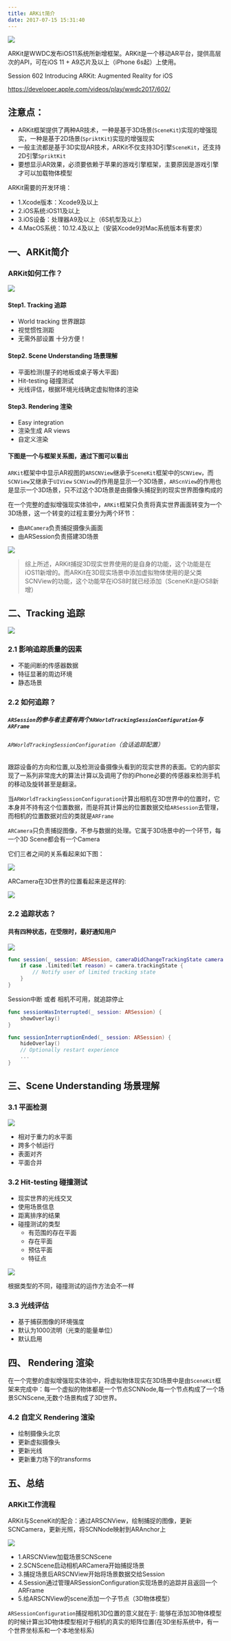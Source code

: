 ```yaml
---
title: ARKit简介
date: 2017-07-15 15:31:40
---
```


![](ArKit简介/ARKitLogo.png) 

ARKit是WWDC发布iOS11系统所新增框架。ARKit是一个移动AR平台，提供高层次的API，可在iOS 11 + A9芯片及以上（iPhone 6s起）上使用。


Session 602 Introducing ARKit: Augmented Reality for iOS

https://developer.apple.com/videos/play/wwdc2017/602/

## 注意点：
* ARKit框架提供了两种AR技术，一种是基于3D场景(`SceneKit`)实现的增强现实，一种是基于2D场景(`SpriktKit`)实现的增强现实
* 一般主流都是基于3D实现AR技术，ARKit不仅支持3D引擎`SceneKit`，还支持2D引擎`SpriktKit`
* 要想显示AR效果，必须要依赖于苹果的游戏引擎框架，主要原因是游戏引擎才可以加载物体模型

ARKit需要的开发环境：
* 1.Xcode版本：Xcode9及以上
* 2.iOS系统:iOS11及以上
* 3.iOS设备：处理器A9及以上（6S机型及以上）
* 4.MacOS系统：10.12.4及以上（安装Xcode9对Mac系统版本有要求）

## 一、ARKit简介
### ARKit如何工作？

![](ArKit简介/ARKit框架结构.png) 

#### Step1. Tracking 追踪
* World tracking 世界跟踪
* 视觉惯性测距
* 无需外部设置 十分方便！

#### Step2. Scene Understanding 场景理解
* 平面检测(屋子的地板或桌子等大平面)
* Hit-testing 碰撞测试 
* 光线评估，根据环境光线确定虚拟物体的渲染

#### Step3. Rendering 渲染
* Easy integration
* 渲染生成 AR views
* 自定义渲染

#### 下图是一个<ARKit>与<SceneKit>框架关系图，通过下图可以看出

`ARKit`框架中中显示AR视图的`ARSCNView`继承于`SceneKit`框架中的`SCNView`，而`SCNView`又继承于`UIView`
`SCNView`的作用是显示一个3D场景，`ARScnView`的作用也是显示一个3D场景，只不过这个3D场景是由摄像头捕捉到的现实世界图像构成的

在一个完整的虚拟增强现实体验中，`ARKit`框架只负责将真实世界画面转变为一个3D场景，这一个转变的过程主要分为两个环节：
* 由`ARCamera`负责捕捉摄像头画面
* 由ARSession负责搭建3D场景

![](ArKit简介/ARKit框架流程图.png) 

> 综上所述，ARKit捕捉3D现实世界使用的是自身的功能，这个功能是在iOS11新增的。而ARKit在3D现实场景中添加虚拟物体使用的是父类SCNView的功能，这个功能早在iOS8时就已经添加（SceneKit是iOS8新增）

## 二、Tracking 追踪

![](ArKit简介/ARKitCapturing.png) 


### 2.1 影响追踪质量的因素
* 不能间断的传感器数据
* 特征显著的周边环境
* 静态场景

### 2.2 如何追踪？

##### `ARSession`的参与者主要有两个`ARWorldTrackingSessionConfiguration`与`ARFrame`

###### `ARWorldTrackingSessionConfiguration`（会话追踪配置）
跟踪设备的方向和位置,以及检测设备摄像头看到的现实世界的表面。它的内部实现了一系列非常庞大的算法计算以及调用了你的iPhone必要的传感器来检测手机的移动及旋转甚至是翻滚。

当`ARWorldTrackingSessionConfiguration`计算出相机在3D世界中的位置时，它本身并不持有这个位置数据，而是将其计算出的位置数据交给`ARSession`去管理，而相机的位置数据对应的类就是`ARFrame`



`ARCamera`只负责捕捉图像，不参与数据的处理。它属于3D场景中的一个环节，每一个3D Scene都会有一个Camera

它们三者之间的关系看起来如下图：

![](ArKit简介/ARKitSession关系图.png)

ARCamera在3D世界的位置看起来是这样的:

![](ArKit简介/ARKitCamera.png)


### 2.2 追踪状态？
#### 共有四种状态，在受限时，最好通知用户
![](ArKit简介/跟踪状态.png)
```swift
func session(_ session: ARSession, cameraDidChangeTrackingState camera: ARCamera) { 
	if case .limited(let reason) = camera.trackingState {
		// Notify user of limited tracking state
	} 
}
```

Session中断 或者 相机不可用，就追踪停止
```swift
func sessionWasInterrupted(_ session: ARSession) { 
	showOverlay()
}

func sessionInterruptionEnded(_ session: ARSession) { 
	hideOverlay()
	// Optionally restart experience
	...
}
```
## 三、Scene Understanding 场景理解

### 3.1 平面检测

![](ArKit简介/ARKitSceneUnderstanding.png) 

* 相对于重力的水平面
* 跨多个帧运行
* 表面对齐
* 平面合并

### 3.2 Hit-testing 碰撞测试
* 现实世界的光线交叉
* 使用场景信息
* 距离排序的结果
* 碰撞测试的类型
  * 有范围的存在平面
  * 存在平面
  * 预估平面
  * 特征点
  
![](ArKit简介/ARKitHit-Testing.png) 

根据类型的不同，碰撞测试的运作方法会不一样

### 3.3 光线评估
* 基于捕获图像的环境强度
* 默认为1000流明（光束的能量单位）
* 默认启用

## 四、 Rendering 渲染 
在一个完整的虚拟增强现实体验中，将虚拟物体现实在3D场景中是由`SceneKit`框架来完成中：每一个虚拟的物体都是一个节点SCNNode,每一个节点构成了一个场景SCNScene,无数个场景构成了3D世界。

### 4.2 自定义 Rendering 渲染
* 绘制摄像头北京
* 更新虚拟摄像头
* 更新光线
* 更新重力场下的transforms

## 五、总结
### ARKit工作流程
ARKit与SceneKit的配合：通过ARSCNView，绘制捕捉的图像，更新SCNCamera，更新光照，将SCNNode映射到ARAnchor上

![](ArKit简介/ARKit工作流程.png) 

* 1.ARSCNView加载场景SCNScene
* 2.SCNScene启动相机ARCamera开始捕捉场景
* 3.捕捉场景后ARSCNView开始将场景数据交给Session
* 4.Session通过管理ARSessionConfiguration实现场景的追踪并且返回一个ARFrame
* 5.给ARSCNView的scene添加一个子节点（3D物体模型）

`ARSessionConfiguration`捕捉相机3D位置的意义就在于: 能够在添加3D物体模型的时候计算出3D物体模型相对于相机的真实的矩阵位置(在3D坐标系统中，有一个世界坐标系和一个本地坐标系)
